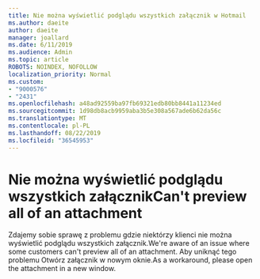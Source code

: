 ```yaml
---
title: Nie można wyświetlić podglądu wszystkich załącznik w Hotmail
ms.author: daeite
author: daeite
manager: joallard
ms.date: 6/11/2019
ms.audience: Admin
ms.topic: article
ROBOTS: NOINDEX, NOFOLLOW
localization_priority: Normal
ms.custom:
- "9000576"
- "2431"
ms.openlocfilehash: a48ad92559ba97fb69321edb80bb8441a11234ed
ms.sourcegitcommit: 1d98db8acb9959aba3b5e308a567ade6b62da56c
ms.translationtype: MT
ms.contentlocale: pl-PL
ms.lasthandoff: 08/22/2019
ms.locfileid: "36545953"
---
```

# <a name="cant-preview-all-of-an-attachment"></a><span data-ttu-id="d6760-102">Nie można wyświetlić podglądu wszystkich załącznik</span><span class="sxs-lookup"><span data-stu-id="d6760-102">Can't preview all of an attachment</span></span>

<span data-ttu-id="d6760-103">Zdajemy sobie sprawę z problemu gdzie niektórzy klienci nie można wyświetlić podglądu wszystkich załącznik.</span><span class="sxs-lookup"><span data-stu-id="d6760-103">We're aware of an issue where some customers can't preview all of an attachment.</span></span> <span data-ttu-id="d6760-104">Aby uniknąć tego problemu Otwórz załącznik w nowym oknie.</span><span class="sxs-lookup"><span data-stu-id="d6760-104">As a workaround, please open the attachment in a new window.</span></span>